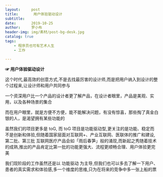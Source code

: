 ```yaml
---
layout:     post
title:       用户体验驱动设计
subtitle:   
date:       2019-10-25
author:     罗小布
header-img: img/素材/post-bg-desk.jpg
catalog: true
tags:
    - 程序员也可有艺术人生
	- 工作

---
```




**☞  用户体验驱动设计**



这个时代,最高效的创意方式,不是去找最厉害的设计师,而是把用户纳入到设计的整个过程来,让设计师和用户共同参与

一个资深用户比一个产品的设计者更了解产品，在设计者眼里，产品是美观、实用，以及各种场景的集合

而在用户眼里，就是方便不方便，能不能解决问题，有没有惊喜，那些掏了真金白银的人，是渴望拥有某些功能的

虽然我们的项目更多是 toG, 而 toG 项目是功能驱动型,更关注的是功能、稳定而不是创新和体验,但随着国家层面对互联网+、产业互联网、医联体的推广和建设,第二批、第三批 互联网医疗产品会如「雨后春笋」般的涌现,而新起之秀随着技术的成熟,推出的产品肯定比第一批的功能更强大、流程更顺畅合理、用户体验更完美

我们现阶段的工作虽然还是以 功能驱动 为主导,但我们也可以多去了解一下用户、患者的真实需求和体验感,多一个维度的思维,只为在将来的竞争中多一张上船的票







